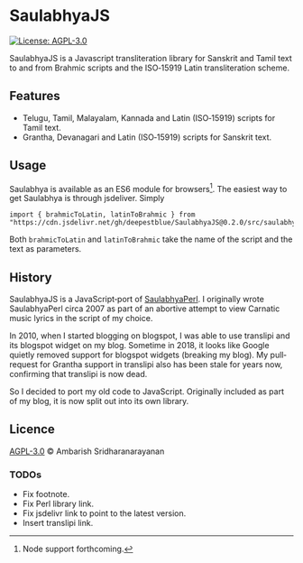# SaulabhyaJS

[![License: AGPL-3.0](https://img.shields.io/github/license/deepestblue/SaulabhyaJS?label=LICENCE&style=for-the-badge)](https://www.gnu.org/licenses/agpl-3.0.en.html)

SaulabhyaJS is a Javascript transliteration library for Sanskrit and Tamil text to and from Brahmic scripts and the ISO‐15919 Latin transliteration scheme.

## Features

* Telugu, Tamil, Malayalam, Kannada and Latin (ISO‐15919) scripts for Tamil text.
* Grantha, Devanagari and Latin (ISO‐15919) scripts for Sanskrit text.

## Usage

Saulabhya is available as an ES6 module for browsers[^Node_support]. The easiest way to get Saulabhya is through jsdeliver. Simply

    import { brahmicToLatin, latinToBrahmic } from "https://cdn.jsdelivr.net/gh/deepestblue/SaulabhyaJS@0.2.0/src/saulabhya.min.js";

Both `brahmicToLatin` and `latinToBrahmic` take the name of the script and the text as parameters.

## History

SaulabhyaJS is a JavaScript‐port of [SaulabhyaPerl](https://github.com/deepestblue/SaulabhyaPerl). I originally wrote SaulabhyaPerl circa 2007 as part of an abortive attempt to view Carnatic music lyrics in the script of my choice.

In 2010, when I started blogging on blogspot, I was able to use translipi and its blogspot widget on my blog. Sometime in 2018, it looks like Google quietly removed support for blogspot widgets (breaking my blog). My pull‐request for Grantha support in translipi also has been stale for years now, confirming that translipi is now dead.

So I decided to port my old code to JavaScript. Originally included as part of my blog, it is now split out into its own library.

## Licence

[AGPL-3.0](https://www.gnu.org/licenses/agpl-3.0.en.html) © Ambarish Sridharanarayanan

[^Node_support]: Node support forthcoming.

### TODOs

* Fix footnote.
* Fix Perl library link.
* Fix jsdelivr link to point to the latest version.
* Insert translipi link.

